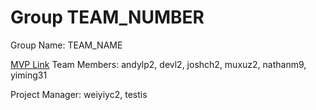 # Group TEAM_NUMBER
Group Name: TEAM_NAME

[MVP Link](https://docs.google.com/document/d/1cR_3NNY5u9KzVBlKElZn5hmTBh_5g3n_Zoh0svcOSWo/edit)
Team Members: andylp2, devl2, joshch2, muxuz2, nathanm9, yiming31
 
Project Manager: weiyiyc2, testis